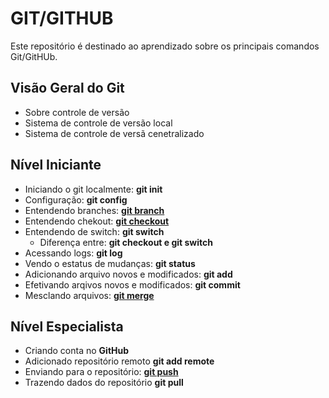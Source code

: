 # GIT/GITHUB

Este repositório é destinado ao aprendizado sobre os principais comandos Git/GitHUb.

## Visão Geral do Git

* Sobre controle de versão
* Sistema de controle de versão local
* Sistema de controle de versã cenetralizado

## Nível Iniciante

* Iniciando o git localmente: **git init**
* Configuração: **git config**
* Entendendo branches: [**git branch**](./gitBranch/gitBranch.md)
* Entendendo chekout: [**git checkout**](./gitCheckout/gitCheckout.md)
* Entendendo de switch: **git switch**
  * Diferença entre: **git checkout e git switch**
* Acessando logs: **git log**
* Vendo o estatus de mudanças: **git status**
* Adicionando arquivo novos e modificados: **git add**
* Efetivando arqivos novos e modificados: **git commit**
* Mesclando arquivos: [**git merge**](./gitMerge/gitMerge.md)

## Nível Especialista

* Criando conta no **GitHub**
* Adicionado repositório remoto **git add remote**
* Enviando para o repositório: [**git push**](./gitPush/gitPush.md)
* Trazendo dados do repositório **git pull**
